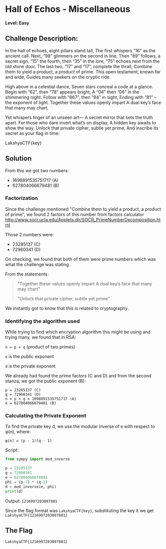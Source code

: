 # Hall of Echos - Miscellaneous

**Level: Easy**

## Challenge Description:

In the hall of echoes, eight pillars stand tall, The first whispers “16” as the ancient call. Next, “98” glimmers on the second in line, Then “89” follows, a secret sign. “15” the fourth, then “35” in the lore, “75” echoes next from the old stone door. The last two, “17” and “17”, complete the thrall, Combine them to yield a product, a product of prime. This open testament, known far and wide, Guides many seekers on the cryptic ride.

High above in a celestial dance, Seven stars conceal a code at a glance. Begin with “62”, then “78” appears bright, A “04” then “06” in the shimmering night. Follow with “667”, then “94” in sight, Ending with “81” – the exponent of light. Together these values openly impart A dual key’s face that many may chart.

Yet whispers linger of an unseen art— A secret mirror that sets the truth apart. For those who dare invert what’s on display, A hidden key awaits to show the way. Unlock that private cipher, subtle yet prime, And inscribe its secret as your flag in time:

LakshyaCTF{key}

## Solution
From this we got two numbers:
- 1698891535751717 (A)
- 627804066679481 (B)

### Factorization
Since the challenge mentioned "Combine them to yield a product, a product of prime", we found 2 factors of this number from factors calculator http://www.socr.ucla.edu/Applets.dir/SOCR_PrimeNumberDecomposition.html

Those 2 numbers were:
- 23285137 (C)
- 72960341 (D)

On checking, we found that both of them were prime numbers which was what the challenge was stating.

From the statements:
> "Together these values openly impart A dual key’s face that many may chart"
> 
> "Unlock that private cipher, subtle yet prime"

We instantly got to know that this is related to cryptography.

### Identifying the algorithm used
While trying to find which encryption algorithm this might be using and trying many, we found that in RSA:

`n = p × q` (product of two primes)

`e` is the public exponent

`d` is the private exponent

We already had found the prime factors (C and D) and from the second stanza, we got the public exponent (B):

```
p = 23285137 (C)
q = 72960341 (D)
n = p × q = 1698891535751717 (A)
e = 627804066679481 (B)
```

### Calculating the Private Exponent

To find the private key d, we use the modular inverse of e with respect to φ(n), where:
```
φ(n) = (p - 1)(q - 1)
```

Script:

```python
from sympy import mod_inverse

p = 23285137
q = 72960341
e = 627804066679481
phi = (p-1) * (q-1)
d = mod_inverse(e, phi)
print(d)
```

Output:
```1216997203097801```

Since the flag format was `LakshyaCTF{key}`, substituting the key it we get `LakshyaCTF{1216997203097801}`

## The Flag
```LakshyaCTF{1216997203097801}```

